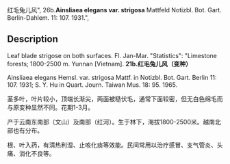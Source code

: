 红毛兔儿风",
26b.**Ainsliaea elegans var. strigosa** Mattfeld Notizbl. Bot. Gart. Berlin-Dahlem. 11: 107. 1931.",

## Description
Leaf blade strigose on both surfaces. Fl. Jan-Mar.
  "Statistics": "Limestone forests; 1800-2500 m. Yunnan [Vietnam].
**21b.红毛兔儿风（变种）**

Ainsliaea elegans Hemsl. var. strigosa Mattf. in Notizbl. Bot. Gart. Berlin 11: 107. 1931; S. Y. Hu in Quart. Journ. Taiwan Mus. 18: 95. 1965.

茎多叶，叶片较小，顶端长渐尖，两面被糙伏毛，通常下面较密，但无白色绵毛而与原变种显然不同。花期1-3月。

产于云南东南部（文山）及南部（红河）。生于林下，海拔1800-2500米。越南北部也有分布。

根、叶入药，有清热利湿、止咳化痰等效能。民间常用以治疗感冒、支气管炎、头痛、消化不良等。
